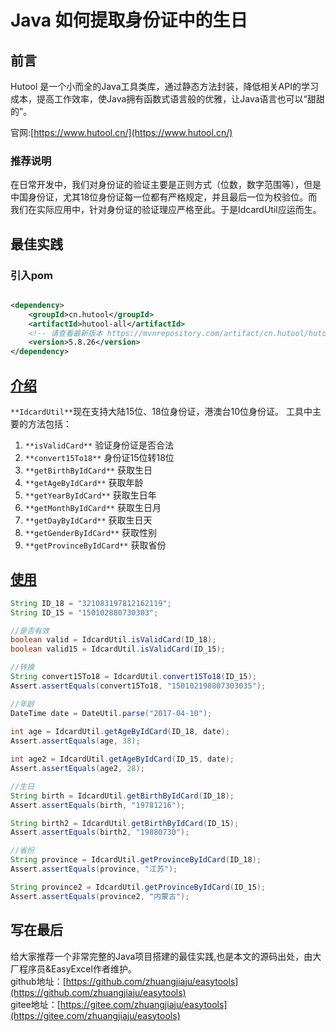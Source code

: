 # Java 如何提取身份证中的生日

## 前言

Hutool 是一个小而全的Java工具类库，通过静态方法封装，降低相关API的学习成本，提高工作效率，使Java拥有函数式语言般的优雅，让Java语言也可以“甜甜的”。

官网:[https://www.hutool.cn/](https://www.hutool.cn/)

### 推荐说明

在日常开发中，我们对身份证的验证主要是正则方式（位数，数字范围等），但是中国身份证，尤其18位身份证每一位都有严格规定，并且最后一位为校验位。而我们在实际应用中，针对身份证的验证理应严格至此。于是IdcardUtil应运而生。

## 最佳实践

### 引入pom

```xml

<dependency>
    <groupId>cn.hutool</groupId>
    <artifactId>hutool-all</artifactId>
    <!-- 请查看最新版本 https://mvnrepository.com/artifact/cn.hutool/hutool-all -->
    <version>5.8.26</version>
</dependency>
```
## [介绍](https://www.hutool.cn/docs/#/core/%E5%B7%A5%E5%85%B7%E7%B1%BB/%E8%BA%AB%E4%BB%BD%E8%AF%81%E5%B7%A5%E5%85%B7-IdcardUtil?id=%e4%bb%8b%e7%bb%8d)
`**IdcardUtil**`现在支持大陆15位、18位身份证，港澳台10位身份证。
工具中主要的方法包括：

1. `**isValidCard**` 验证身份证是否合法
2. `**convert15To18**` 身份证15位转18位
3. `**getBirthByIdCard**` 获取生日
4. `**getAgeByIdCard**` 获取年龄
5. `**getYearByIdCard**` 获取生日年
6. `**getMonthByIdCard**` 获取生日月
7. `**getDayByIdCard**` 获取生日天
8. `**getGenderByIdCard**` 获取性别
9. `**getProvinceByIdCard**` 获取省份
## [使用](https://www.hutool.cn/docs/#/core/%E5%B7%A5%E5%85%B7%E7%B1%BB/%E8%BA%AB%E4%BB%BD%E8%AF%81%E5%B7%A5%E5%85%B7-IdcardUtil?id=%e4%bd%bf%e7%94%a8)
```java
String ID_18 = "321083197812162119";
String ID_15 = "150102880730303";

//是否有效
boolean valid = IdcardUtil.isValidCard(ID_18);
boolean valid15 = IdcardUtil.isValidCard(ID_15);

//转换
String convert15To18 = IdcardUtil.convert15To18(ID_15);
Assert.assertEquals(convert15To18, "150102198807303035");

//年龄
DateTime date = DateUtil.parse("2017-04-10");
        
int age = IdcardUtil.getAgeByIdCard(ID_18, date);
Assert.assertEquals(age, 38);

int age2 = IdcardUtil.getAgeByIdCard(ID_15, date);
Assert.assertEquals(age2, 28);

//生日
String birth = IdcardUtil.getBirthByIdCard(ID_18);
Assert.assertEquals(birth, "19781216");

String birth2 = IdcardUtil.getBirthByIdCard(ID_15);
Assert.assertEquals(birth2, "19880730");

//省份
String province = IdcardUtil.getProvinceByIdCard(ID_18);
Assert.assertEquals(province, "江苏");

String province2 = IdcardUtil.getProvinceByIdCard(ID_15);
Assert.assertEquals(province2, "内蒙古");
```


## 写在最后

给大家推荐一个非常完整的Java项目搭建的最佳实践,也是本文的源码出处，由大厂程序员&EasyExcel作者维护。   
github地址：[https://github.com/zhuangjiaju/easytools](https://github.com/zhuangjiaju/easytools)   
gitee地址：[https://gitee.com/zhuangjiaju/easytools](https://gitee.com/zhuangjiaju/easytools)
